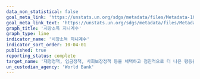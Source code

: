 ```yaml
---
data_non_statistical: false
goal_meta_link: 'https://unstats.un.org/sdgs/metadata/files/Metadata-10-04-01.pdf'
goal_meta_link_text: 'https://unstats.un.org/sdgs/metadata/files/Metadata-10-04-01.pdf'
graph_title: '시장소득 지니계수'
graph_type: line
indicator_name: '시장소득 지니계수'
indicator_sort_order: 10-04-01
published: true
reporting_status: complete
target_name: '재정정책, 임금정책, 사회보장정책 등을 채택하고 점진적으로 더 나은 평등을 달성'
un_custodian_agency: 'World Bank'
---
```

